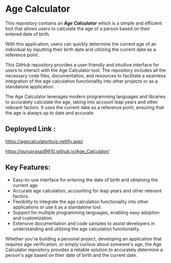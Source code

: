 # Age Calculator
This repository contains an ***Age Calculator*** which is a simple and efficient tool that allows users to calculate the age of a person based on their entered date of birth.

With this application, users can quickly determine the current age of an individual by inputting their birth date and utilizing the current date as a reference point.

This GitHub repository provides a user-friendly and intuitive interface for users to interact with the Age Calculator tool. The repository includes all the necessary code files, documentation, and resources to facilitate a seamless integration of the age calculation functionality into other projects or as a standalone application.

The Age Calculator leverages modern programming languages and libraries to accurately calculate the age, taking into account leap years and other relevant factors. It uses the current date as a reference point, ensuring that the age is always up to date and accurate.

## Deployed Link :

https://agecalculatorbyjs.netlify.app/

https://guruprasad9610.github.io/Age_Calculator/

## Key Features:
- Easy-to-use interface for entering the date of birth and obtaining the current age.
- Accurate age calculation, accounting for leap years and other relevant factors.
- Flexibility to integrate the age calculation functionality into other applications or use it as a standalone tool.
- Support for multiple programming languages, enabling easy adoption and customization.
- Extensive documentation and code samples to assist developers in understanding and utilizing the age calculation functionality.

Whether you're building a personal project, developing an application that requires age verification, or simply curious about someone's age, the Age Calculator repository provides a reliable solution to accurately determine a person's age based on their date of birth and the current date.
